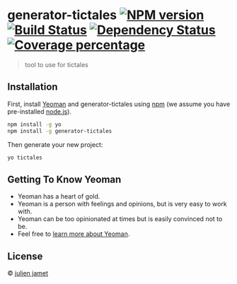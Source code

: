 # generator-tictales [![NPM version][npm-image]][npm-url] [![Build Status][travis-image]][travis-url] [![Dependency Status][daviddm-image]][daviddm-url] [![Coverage percentage][coveralls-image]][coveralls-url]
> tool to use for tictales

## Installation

First, install [Yeoman](http://yeoman.io) and generator-tictales using [npm](https://www.npmjs.com/) (we assume you have pre-installed [node.js](https://nodejs.org/)).

```bash
npm install -g yo
npm install -g generator-tictales
```

Then generate your new project:

```bash
yo tictales
```

## Getting To Know Yeoman

 * Yeoman has a heart of gold.
 * Yeoman is a person with feelings and opinions, but is very easy to work with.
 * Yeoman can be too opinionated at times but is easily convinced not to be.
 * Feel free to [learn more about Yeoman](http://yeoman.io/).

## License

 © [julien jamet]()


[npm-image]: https://badge.fury.io/js/generator-tictales.svg
[npm-url]: https://npmjs.org/package/generator-tictales
[travis-image]: https://travis-ci.org/jamet-julien/generator-tictales.svg?branch=master
[travis-url]: https://travis-ci.org/jamet-julien/generator-tictales
[daviddm-image]: https://david-dm.org/jamet-julien/generator-tictales.svg?theme=shields.io
[daviddm-url]: https://david-dm.org/jamet-julien/generator-tictales
[coveralls-image]: https://coveralls.io/repos/jamet-julien/generator-tictales/badge.svg
[coveralls-url]: https://coveralls.io/r/jamet-julien/generator-tictales
